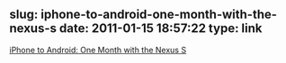slug: iphone-to-android-one-month-with-the-nexus-s
date: 2011-01-15 18:57:22
type: link
---

[iPhone to Android: One Month with the Nexus S](http://www.readwriteweb.com/archives/iPhone_to_Android_one_month_with_the_nexus_s.php)
